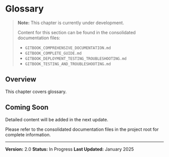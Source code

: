 # Glossary

> **Note:** This chapter is currently under development.
>
> Content for this section can be found in the consolidated documentation files:
> - `GITBOOK_COMPREHENSIVE_DOCUMENTATION.md`
> - `GITBOOK_COMPLETE_GUIDE.md`
> - `GITBOOK_DEPLOYMENT_TESTING_TROUBLESHOOTING.md`
> - `GITBOOK_TESTING_AND_TROUBLESHOOTING.md`

## Overview

This chapter covers glossary.

## Coming Soon

Detailed content will be added in the next update.

Please refer to the consolidated documentation files in the project root for complete information.

---

**Version:** 2.0
**Status:** In Progress
**Last Updated:** January 2025
